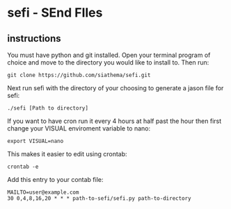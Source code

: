 # sefi - SEnd FIles
## instructions

You must have python and git installed. Open your terminal program of choice and move to the directory you would like to install to.
Then run:
```
git clone https://github.com/siathema/sefi.git
```
Next run sefi with the directory of your choosing to generate a jason file for sefi:
```
./sefi [Path to directory]
```

If you want to have cron run it every 4 hours at half past the hour then first change your VISUAL enviroment variable to nano:
```
export VISUAL=nano
```

This makes it easier to edit using crontab:
```
crontab -e
```   
    
Add this entry to your contab file:
```
MAILTO=user@example.com                                                         
30 0,4,8,16,20 * * * path-to-sefi/sefi.py path-to-directory   
```
